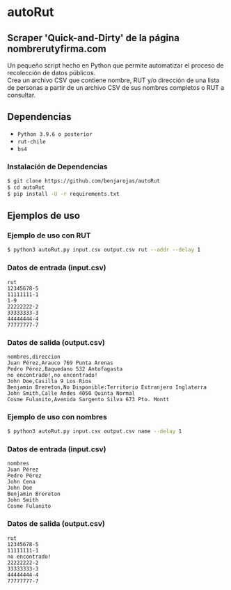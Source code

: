 # autoRut
## Scraper 'Quick-and-Dirty' de la página nombrerutyfirma.com
Un pequeño script hecho en Python que permite automatizar el proceso de recolección de datos públicos.\
Crea un archivo CSV que contiene nombre, RUT y/o dirección de una lista de personas a partir de un archivo CSV de sus nombres completos o RUT a consultar.
## Dependencias
- ```Python 3.9.6 o posterior```
- ```rut-chile```
- ```bs4```

### Instalación de Dependencias
```sh
$ git clone https://github.com/benjarojas/autoRut
$ cd autoRut
$ pip install -U -r requirements.txt
```
## Ejemplos de uso
### Ejemplo de uso con RUT
```sh
$ python3 autoRut.py input.csv output.csv rut --addr --delay 1
```
### Datos de entrada (input.csv)
```CSV
rut
12345678-5
11111111-1
1-9
22222222-2
33333333-3
44444444-4
77777777-7
```
### Datos de salida (output.csv)
```CSV
nombres,direccion
Juan Pérez,Arauco 769 Punta Arenas
Pedro Pérez,Baquedano 532 Antofagasta
no encontrado!,no encontrado!
John Doe,Casilla 9 Los Rios
Benjamin Brereton,No Disponible:Territorio Extranjero Inglaterra
John Smith,Calle Andes 4050 Quinta Normal
Cosme Fulanito,Avenida Sargento Silva 673 Pto. Montt
```
### Ejemplo de uso con nombres
```sh
$ python3 autoRut.py input.csv output.csv name --delay 1
```
### Datos de entrada (input.csv)
```CSV
nombres
Juan Pérez
Pedro Pérez
John Cena
John Doe
Benjamin Brereton
John Smith
Cosme Fulanito
```
### Datos de salida (output.csv)
```CSV
rut
12345678-5
11111111-1
no encontrado!
22222222-2
33333333-3
44444444-4
77777777-7
```
